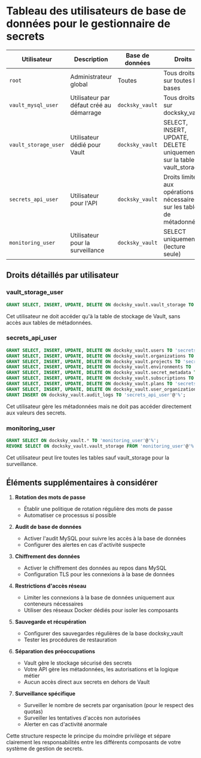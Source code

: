 # Tableau des utilisateurs de base de données pour le gestionnaire de secrets

| Utilisateur | Description | Base de données | Droits | Utilisé par | Mot de passe (var env) |
|-------------|-------------|----------------|--------|-------------|------------------------|
| `root` | Administrateur global | Toutes | Tous droits sur toutes les bases | Maintenance uniquement | `MYSQL_ROOT_PASSWORD` |
| `vault_mysql_user` | Utilisateur par défaut créé au démarrage | `docksky_vault` | Tous droits sur docksky_vault | Configuration initiale | `VAULT_MYSQL_PASSWORD` |
| `vault_storage_user` | Utilisateur dédié pour Vault | `docksky_vault` | SELECT, INSERT, UPDATE, DELETE uniquement sur la table vault_storage | Service Vault | `VAULT_STORAGE_PASSWORD` |
| `secrets_api_user` | Utilisateur pour l'API | `docksky_vault` | Droits limités aux opérations nécessaires sur les tables de métadonnées | API de gestion des secrets | `SECRETS_API_PASSWORD` |
| `monitoring_user` | Utilisateur pour la surveillance | `docksky_vault` | SELECT uniquement (lecture seule) | Outils de monitoring | `MONITORING_PASSWORD` |

## Droits détaillés par utilisateur

### vault_storage_user
```sql
GRANT SELECT, INSERT, UPDATE, DELETE ON docksky_vault.vault_storage TO 'vault_storage_user'@'%';
```
Cet utilisateur ne doit accéder qu'à la table de stockage de Vault, sans accès aux tables de métadonnées.

### secrets_api_user
```sql
GRANT SELECT, INSERT, UPDATE, DELETE ON docksky_vault.users TO 'secrets_api_user'@'%';
GRANT SELECT, INSERT, UPDATE, DELETE ON docksky_vault.organizations TO 'secrets_api_user'@'%';
GRANT SELECT, INSERT, UPDATE, DELETE ON docksky_vault.projects TO 'secrets_api_user'@'%';
GRANT SELECT, INSERT, UPDATE, DELETE ON docksky_vault.environments TO 'secrets_api_user'@'%';
GRANT SELECT, INSERT, UPDATE, DELETE ON docksky_vault.secret_metadata TO 'secrets_api_user'@'%';
GRANT SELECT, INSERT, UPDATE, DELETE ON docksky_vault.subscriptions TO 'secrets_api_user'@'%';
GRANT SELECT, INSERT, UPDATE, DELETE ON docksky_vault.plans TO 'secrets_api_user'@'%';
GRANT SELECT, INSERT, UPDATE, DELETE ON docksky_vault.user_organizations TO 'secrets_api_user'@'%';
GRANT INSERT ON docksky_vault.audit_logs TO 'secrets_api_user'@'%';
```
Cet utilisateur gère les métadonnées mais ne doit pas accéder directement aux valeurs des secrets.

### monitoring_user
```sql
GRANT SELECT ON docksky_vault.* TO 'monitoring_user'@'%';
REVOKE SELECT ON docksky_vault.vault_storage FROM 'monitoring_user'@'%';
```
Cet utilisateur peut lire toutes les tables sauf vault_storage pour la surveillance.

## Éléments supplémentaires à considérer

1. **Rotation des mots de passe**
   - Établir une politique de rotation régulière des mots de passe
   - Automatiser ce processus si possible

2. **Audit de base de données**
   - Activer l'audit MySQL pour suivre les accès à la base de données
   - Configurer des alertes en cas d'activité suspecte

3. **Chiffrement des données**
   - Activer le chiffrement des données au repos dans MySQL
   - Configuration TLS pour les connexions à la base de données

4. **Restrictions d'accès réseau**
   - Limiter les connexions à la base de données uniquement aux conteneurs nécessaires
   - Utiliser des réseaux Docker dédiés pour isoler les composants

5. **Sauvegarde et récupération**
   - Configurer des sauvegardes régulières de la base docksky_vault
   - Tester les procédures de restauration

6. **Séparation des préoccupations**
   - Vault gère le stockage sécurisé des secrets
   - Votre API gère les métadonnées, les autorisations et la logique métier
   - Aucun accès direct aux secrets en dehors de Vault

7. **Surveillance spécifique**
   - Surveiller le nombre de secrets par organisation (pour le respect des quotas)
   - Surveiller les tentatives d'accès non autorisées
   - Alerter en cas d'activité anormale

Cette structure respecte le principe du moindre privilège et sépare clairement les responsabilités entre les différents composants de votre système de gestion de secrets.